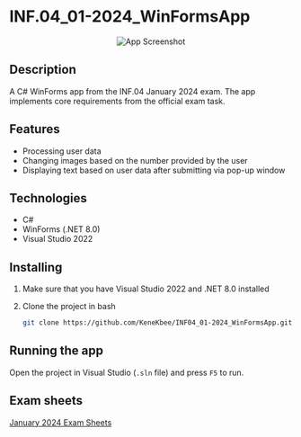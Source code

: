 # INF.04_01-2024_WinFormsApp
<p align="center"><img src="https://i.imgur.com/5luGvRQ.png" alt="App Screenshot"></p>

## Description
A C# WinForms app from the INF.04 January 2024 exam.
The app implements core requirements from the official exam task.

## Features
- Processing user data
- Changing images based on the number provided by the user
- Displaying text based on user data after submitting via pop-up window

## Technologies
- C#
- WinForms (.NET 8.0)
- Visual Studio 2022

## Installing
1. Make sure that you have Visual Studio 2022 and .NET 8.0 installed
2. Clone the project in bash

    ```bash
   git clone https://github.com/KeneKbee/INF04_01-2024_WinFormsApp.git

## Running the app
Open the project in Visual Studio (`.sln` file) and press `F5` to run.

## Exam sheets
<a href="https://arkusze.pl/zawodowy/inf04-2024-styczen-egzamin-zawodowy-praktyczny.pdf">January 2024 Exam Sheets</a>
